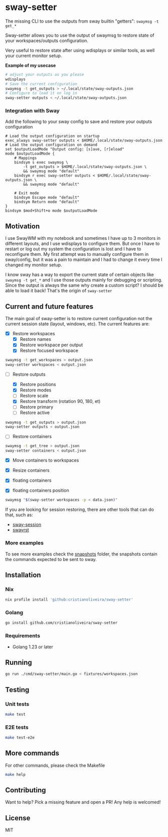 # sway-setter

The missing CLI to use the outputs from sway builtin "getters": `swaymsg -t get_*`

Sway-setter allows you to use the output of swaymsg to restore state of your workspaces/outputs configuration.

Very useful to restore state after using wdisplays or similar tools, as well your current monitor setup.

**Example of my usecase**
```bash
# adjust your outputs as you please
wdisplays
# Save the current configuration
swaymsg -t get_outputs > ~/.local/state/sway-outputs.json
# Configure to load it on log in
sway-setter outputs < ~/.local/state/sway-outputs.json
```

### Integration with Sway

Add the following to your sway config to save and restore your outputs configuration
```
# Load the output configuration on startup
exec_always sway-setter outputs < $HOME/.local/state/sway-outputs.json
# Load the output configuration on demand
set $outputLoadMode "Output config: [s]ave, [r]eload"
mode $outputLoadMode {
    # Mappings
    bindsym s exec swaymsg \
        -t get_outputs > $HOME/.local/state/sway-outputs.json \
        && swaymsg mode "default"
    bindsym r exec sway-setter outputs < $HOME/.local/state/sway-outputs.json \
        && swaymsg mode "default"

    # Exit mode
    bindsym Escape mode "default"
    bindsym Return mode "default"
}
bindsym $mod+Shift+o mode $outputLoadMode
```

## Motivation

I use SwayWM with my notebook and sometimes I have up to 3 monitors in different layouts, and I use wdisplays to configure them. But once I have to restart or log out my system the configuration is lost and I have to reconfigure them. My first attempt was to manually configure them in sway/config, but it was a pain to maintain and I had to change it every time I changed my monitor setup.

I know sway has a way to export the current state of certain objects like `swaymsg -t get_*` and I use those outputs mainly for debugging or scripting. Since the output is always the same why create a custom script? I should be able to load it back! That's the origin of `sway-setter`

## Current and future features

The main goal of sway-setter is to restore current configuration not the current session state (layout, windows, etc). 
The current features are:

- [x] Restore workspaces
  - [x] Restore names
  - [x] Restore workspace per output
  - [x] Restore focused workspace

```bash
swaymsg -t get_workspaces > output.json
sway-setter workspaces < output.json
```

- [ ] Restore outputs 

  - [x] Restore positions
  - [x] Restore modes
  - [ ] Restore scale
  - [x] Restore transform (rotation 90, 180, et)
  - [ ] Restore primary
  - [ ] Restore active

```bash
swaymsg -t get_outputs > output.json
sway-setter outputs < output.json
```

- [ ] Restore containers

```bash
swaymsg -t get_tree > output.json
sway-setter containers < output.json
```

- [x] Move containers to workspaces
- [x] Resize containers 
- [x] floating containers
- [x] floating containers position


```bash
swaymsg "$(sway-setter workspaces -p < data.json)"
```

If you are looking for session restoring, there are other tools that can do that, such as:

 - [sway-session](https://github.com/gumieri/sway-session)
 - [swayrst](https://github.com/Nama/swayrst)

### More examples

To see more examples check the [snapshots](./e2e/__snapshots__) folder, the snapshots contain the commands expected to be sent to sway.

## Installation

### Nix
  
```bash
nix profile install 'github:cristianoliveira/sway-setter'
```

### Golang

```bash
go install github.com/cristianoliveira/sway-setter
```

### Requirements

 - Golang 1.23 or later

## Running

```bash
go run ./cmd/sway-setter/main.go < fixtures/workspaces.json
```

## Testing

### Unit tests

```bash
make test
```

### E2E tests

```bash
make test-e2e
```

## More commands

For other commands, please check the Makefile

```bash
make help
```

## Contributing

Want to help? Pick a missing feature and open a PR! Any help is welcomed!

## License

MIT
